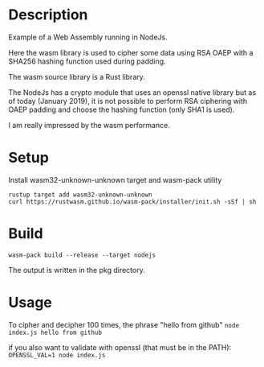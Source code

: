 # Description

Example of a Web Assembly running in NodeJs.

Here the wasm library is used to cipher some data using RSA OAEP with a SHA256 hashing function used during padding. 

The wasm source library is a Rust library.

The NodeJs has a crypto module that uses an openssl native library but as of today (January 2019), it is not possible to perform RSA ciphering
with OAEP padding and choose the hashing function (only SHA1 is used).

I am really impressed by the wasm performance.

# Setup
Install wasm32-unknown-unknown target and wasm-pack utility

```
rustup target add wasm32-unknown-unknown
curl https://rustwasm.github.io/wasm-pack/installer/init.sh -sSf | sh
```

# Build

```
wasm-pack build --release --target nodejs
```

The output is written in the pkg directory.

# Usage

To cipher and decipher 100 times, the phrase "hello from github"
`node index.js hello from github`

if you also want to validate with openssl (that must be in the PATH):
`OPENSSL_VAL=1 node index.js`
